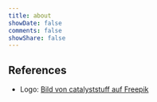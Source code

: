 ```yaml
---
title: about
showDate: false
comments: false
showShare: false
---
```





## References
* Logo: [Bild von catalyststuff auf Freepik](https://de.freepik.com/vektoren-kostenlos/niedlich-astronaut-arbeitende-mit-computer-karikatur-vektor-symbol-illustration-wissenschafts-technologie-ikonen-konzept-lokalisierter-erstklassiger-vektor-flacher-cartoon-stil_22750865.htm#query=space%20logo&position=19&from_view=search&track=sph)